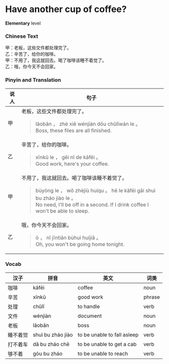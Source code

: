 # Have another cup of coffee?
**Elementary** level
### Chinese Text
甲：老板，这些文件都处理完了。<br />乙：辛苦了，给你的咖啡。<br />甲：不用了，我这就回去。喝了咖啡该睡不着觉了。<br />乙：哦，你今天不会回家。

### Pinyin and Translation
|说人|句子|
|----|----|
|甲|老板，这些文件都处理完了。<blockquote>lǎobǎn ， zhè xiē wénjiàn dōu chǔlǐwán le 。<br />Boss, these files are all finished.</blockquote>|
|乙|辛苦了，给你的咖啡。<blockquote>xīnkǔ le ， gěi nǐ de kāfēi 。<br />Good work, here's your coffee.</blockquote>|
|甲|不用了，我这就回去。喝了咖啡该睡不着觉了。<blockquote>bùyòng le ， wǒ zhèjiù huíqu 。 hē le kāfēi gāi shuì bu zháo jiào le 。<br />No need, I'll be off in a second. If I drink coffee I won't be able to sleep.</blockquote>|
|乙|哦，你今天不会回家。<blockquote>ò ， nǐ jīntiān bùhuì huíjiā 。<br />Oh, you won't be going home tonight.</blockquote>|
### Vocab
|汉子|拼音|英文|词类|
|----|----|----|----|
|咖啡|kāfēi|coffee|noun|
|辛苦|xīnkǔ|good work|phrase|
|处理|chǔlǐ|to handle|verb|
|文件|wénjiàn|document|noun|
|老板|lǎobǎn|boss|noun|
|睡不着觉|shuì bu zháo jiào|to be unable to fall asleep|verb|
|打不着车|dǎ bu zháo chē|to be unable to get a cab|verb|
|够不着|gòu bu zháo|to be unable to reach|verb|
